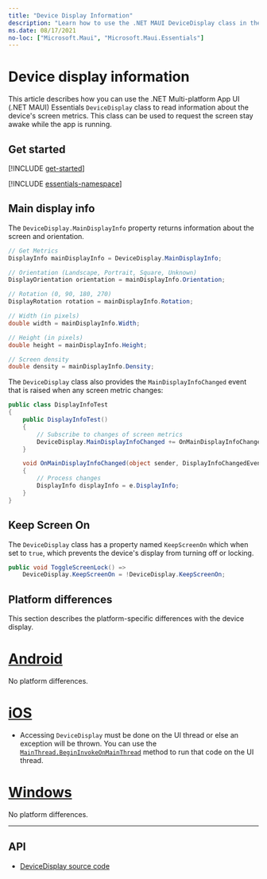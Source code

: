 ```yaml
---
title: "Device Display Information"
description: "Learn how to use the .NET MAUI DeviceDisplay class in the Microsoft.Maui.Essentials namespace, which provides screen metrics for the device on which the app is running."
ms.date: 08/17/2021
no-loc: ["Microsoft.Maui", "Microsoft.Maui.Essentials"]
---
```


# Device display information

This article describes how you can use the .NET Multi-platform App UI (.NET MAUI) Essentials `DeviceDisplay` class to read information about the device's screen metrics. This class can be used to request the screen stay awake while the app is running.

## Get started

[!INCLUDE [get-started](includes/get-started.md)]

[!INCLUDE [essentials-namespace](includes/essentials-namespace.md)]

## Main display info

The `DeviceDisplay.MainDisplayInfo` property returns information about the screen and orientation.

```csharp
// Get Metrics
DisplayInfo mainDisplayInfo = DeviceDisplay.MainDisplayInfo;

// Orientation (Landscape, Portrait, Square, Unknown)
DisplayOrientation orientation = mainDisplayInfo.Orientation;

// Rotation (0, 90, 180, 270)
DisplayRotation rotation = mainDisplayInfo.Rotation;

// Width (in pixels)
double width = mainDisplayInfo.Width;

// Height (in pixels)
double height = mainDisplayInfo.Height;

// Screen density
double density = mainDisplayInfo.Density;
```

The `DeviceDisplay` class also provides the `MainDisplayInfoChanged` event that is raised when any screen metric changes:

```csharp
public class DisplayInfoTest
{
    public DisplayInfoTest()
    {
        // Subscribe to changes of screen metrics
        DeviceDisplay.MainDisplayInfoChanged += OnMainDisplayInfoChanged;
    }

    void OnMainDisplayInfoChanged(object sender, DisplayInfoChangedEventArgs  e)
    {
        // Process changes
        DisplayInfo displayInfo = e.DisplayInfo;
    }
}
```

## Keep Screen On

The `DeviceDisplay` class has a property named `KeepScreenOn` which when set to `true`, which prevents the device's display from turning off or locking.

```csharp
public void ToggleScreenLock() =>
    DeviceDisplay.KeepScreenOn = !DeviceDisplay.KeepScreenOn;
```

## Platform differences

This section describes the platform-specific differences with the device display.

<!-- markdownlint-disable MD025 -->
# [Android](#tab/android)

No platform differences.

# [iOS](#tab/ios)

- Accessing `DeviceDisplay` must be done on the UI thread or else an exception will be thrown. You can use the [`MainThread.BeginInvokeOnMainThread`](main-thread.md) method to run that code on the UI thread.

# [Windows](#tab/windows)

No platform differences.

-----
<!-- markdownlint-enable MD025 -->

## API

- [DeviceDisplay source code](https://github.com/xamarin/Essentials/tree/main/Xamarin.Essentials/DeviceDisplay)
<!-- - [DeviceDisplay API documentation](xref:Microsoft.Maui.Essentials.DeviceDisplay)-->
